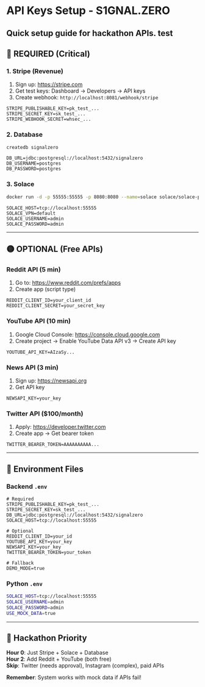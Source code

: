 # API Keys Setup - S1GNAL.ZERO

Quick setup guide for hackathon APIs.
test 
---

## 🔴 REQUIRED (Critical)

### 1. Stripe (Revenue)
1. Sign up: https://stripe.com
2. Get test keys: Dashboard → Developers → API keys
3. Create webhook: `http://localhost:8081/webhook/stripe`

```
STRIPE_PUBLISHABLE_KEY=pk_test_...
STRIPE_SECRET_KEY=sk_test_...
STRIPE_WEBHOOK_SECRET=whsec_...
```

### 2. Database
```bash
createdb signalzero
```
```
DB_URL=jdbc:postgresql://localhost:5432/signalzero
DB_USERNAME=postgres
DB_PASSWORD=postgres
```

### 3. Solace
```bash
docker run -d -p 55555:55555 -p 8080:8080 --name=solace solace/solace-pubsub-standard
```
```
SOLACE_HOST=tcp://localhost:55555
SOLACE_VPN=default
SOLACE_USERNAME=admin
SOLACE_PASSWORD=admin
```

---

## 🟡 OPTIONAL (Free APIs)

### Reddit API (5 min)
1. Go to: https://www.reddit.com/prefs/apps
2. Create app (script type)

```
REDDIT_CLIENT_ID=your_client_id
REDDIT_CLIENT_SECRET=your_secret_key
```

### YouTube API (10 min)  
1. Google Cloud Console: https://console.cloud.google.com
2. Create project → Enable YouTube Data API v3 → Create API key

```
YOUTUBE_API_KEY=AIzaSy...
```

### News API (3 min)
1. Sign up: https://newsapi.org
2. Get API key

```
NEWSAPI_KEY=your_key
```

### Twitter API ($100/month)
1. Apply: https://developer.twitter.com
2. Create app → Get bearer token

```
TWITTER_BEARER_TOKEN=AAAAAAAAAA...
```

---

## 📁 Environment Files

### Backend `.env`
```properties
# Required
STRIPE_PUBLISHABLE_KEY=pk_test_...
STRIPE_SECRET_KEY=sk_test_...
DB_URL=jdbc:postgresql://localhost:5432/signalzero
SOLACE_HOST=tcp://localhost:55555

# Optional
REDDIT_CLIENT_ID=your_id
YOUTUBE_API_KEY=your_key
NEWSAPI_KEY=your_key
TWITTER_BEARER_TOKEN=your_token

# Fallback
DEMO_MODE=true
```

### Python `.env`
```bash
SOLACE_HOST=tcp://localhost:55555
SOLACE_USERNAME=admin
SOLACE_PASSWORD=admin
USE_MOCK_DATA=true
```

---

## 🚀 Hackathon Priority

**Hour 0**: Just Stripe + Solace + Database  
**Hour 2**: Add Reddit + YouTube (both free)  
**Skip**: Twitter (needs approval), Instagram (complex), paid APIs

**Remember**: System works with mock data if APIs fail!
